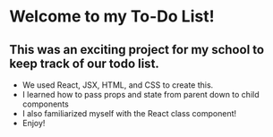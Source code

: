 # Welcome to my To-Do List!
## This was an exciting project for my school to keep track of our todo list.
* We used React, JSX, HTML, and CSS to create this. 
* I learned how to pass props and state from parent down to child components
* I also familiarized myself with the React class component!
* Enjoy!

